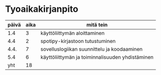 # Tyoaikakirjanpito

päivä | aika | mitä tein 
--- | --- | --- 
1.4 | 3 | käyttöliittymän aloittaminen
4.4 | 2 | spotipy-kirjastoon tutustuminen
4.4. | 7 | sovelluslogiikan suunnittelu ja koodaaminen
5.4 | 6 | käyttöliittymän ja toiminnalisuuden yhdistäminen
yht | 18 | 
